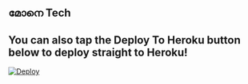 ## മോനെ Tech

## You can also tap the Deploy To Heroku button below to deploy straight to Heroku!

[![Deploy](https://www.herokucdn.com/deploy/button.svg)](https://github.com/Mo-Tech-Muhammed/Management)
